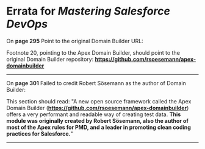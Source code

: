 # Errata for *Mastering Salesforce DevOps*

On **page 295** Point to the original Domain Builder URL:
 
Footnote 20, pointing to the Apex Domain Builder, should point to the original Domain Builder repository: **https://github.com/rsoesemann/apex-domainbuilder**

***

On **page 301** Failed to credit Robert Sösemann as the author of Domain Builder:

This section should read:
"A new open source framework called the Apex Domain Builder (**https://github.com/rsoesemann/apex-domainbuilder**) offers a very performant and readable way of creating test data. **This module was originally created by Robert Sösemann, also the author of most of the Apex rules for PMD, and a leader in promoting clean coding practices for Salesforce.**"

***

